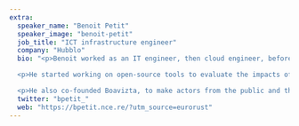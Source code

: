 ```yaml
---
extra:
  speaker_name: "Benoit Petit"
  speaker_image: "benoit-petit"
  job_title: "ICT infrastructure engineer"
  company: "Hubblo"
  bio: "<p>Benoit worked as an IT engineer, then cloud engineer, before realizing the environmental breakdowns happening and coming are too great for only changing some small day-to-day behaviors in order to keep a livable future.</p>

  <p>He started working on open-source tools to evaluate the impacts of ICT on the environment in 2020, then co-founded Hubblo to help organizations to have a better understanding, evaluation and reduction actions on their ICT-related environmental impacts.</p>

  <p>He also co-founded Boavizta, to make actors from the public and the private sector of ICT, to work together on open data, methodologies and open-source tools to better and more transparently evaluation its impact on the environment.</p>"
  twitter: "bpetit_"
  web: "https://bpetit.nce.re/?utm_source=eurorust"
---
```

